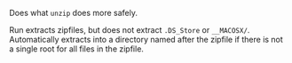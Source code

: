 Does what `unzip` does more safely.

Run extracts zipfiles, but does not extract `.DS_Store` or `__MACOSX/`.
Automatically extracts into a directory named after the zipfile if there is not
a single root for all files in the zipfile.
